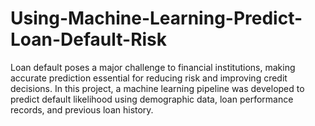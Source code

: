 # Using-Machine-Learning-Predict-Loan-Default-Risk
Loan default poses a major challenge to financial institutions, making accurate prediction essential for reducing risk and improving credit decisions. In this project, a machine learning pipeline was developed to predict default likelihood using demographic data, loan performance records, and previous loan history.
